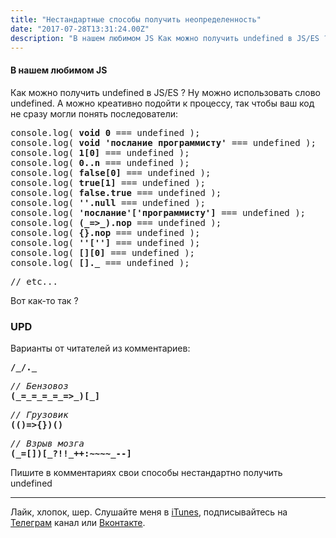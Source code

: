 ```yaml
---
title: "Нестандартные способы получить неопределенность"
date: "2017-07-28T13:31:24.00Z"
description: "В нашем любимом JS Как можно получить undefined в JS/ES ? Ну можно использовать слово undefined. А можно креативно подойти к про"
---
```


<!--kg-card-begin: html--><h4>В нашем любимом JS</h4>
<p>Как можно получить undefined в JS/ES ? Ну можно использовать слово undefined. А можно креативно подойти к процессу, так чтобы ваш код не сразу могли понять последователи:</p>
<pre>console.log(<strong> void 0</strong> === undefined );<br>console.log( <strong>void 'послание программисту'</strong> === undefined );<br>console.log( <strong>1[0]</strong> === undefined );<br>console.log( <strong>0..n</strong> === undefined );<br>console.log( <strong>false[0]</strong> === undefined );<br>console.log( <strong>true[1]</strong> === undefined );<br>console.log( <strong>false.true</strong> === undefined );<br>console.log( <strong>''.null</strong> === undefined );<br>console.log( <strong>'послание'['программисту']</strong> === undefined );<br>console.log( <strong>(_=&gt;_).nop</strong> === undefined );<br>console.log( <strong>{}.nop</strong> === undefined );<br>console.log( <strong>''['']</strong> === undefined );<br>console.log( <strong>[][0]</strong> === undefined );<br>console.log( <strong>[]._</strong> === undefined );</pre>
<pre>// etc...</pre>
<p>Вот как-то так ?</p>
<h3>UPD</h3>
<p>Варианты от читателей из комментариев:</p>
<pre><strong>/_/._</strong></pre>
<pre><em>// Бензовоз</em><br><strong>(_=_=_=_=_=&gt;_)[_]</strong></pre>
<pre><em>// Грузовик</em><br><strong>(()=&gt;{})()</strong></pre>
<pre><em>// Взрыв мозга</em><br><strong>(_=[])[_?!!_++:~~~~_--]</strong></pre>
<p>Пишите в комментариях свои способы нестандартно получить undefined</p>
<hr>
<p>Лайк, хлопок, шер. Слушайте меня в <a href="https://itunes.apple.com/ru/podcast/pro-web-it/id1366662242?mt=2" target="_blank" rel="noopener noreferrer">iTunes</a>, подписывайтесь на <a href="https://t.me/prowebit" target="_blank" rel="noopener noreferrer">Телеграм</a> канал или <a href="https://vk.com/mayorovprowebit" target="_blank" rel="noopener noreferrer">Вконтакте</a>.</p>
<!--kg-card-end: html-->

